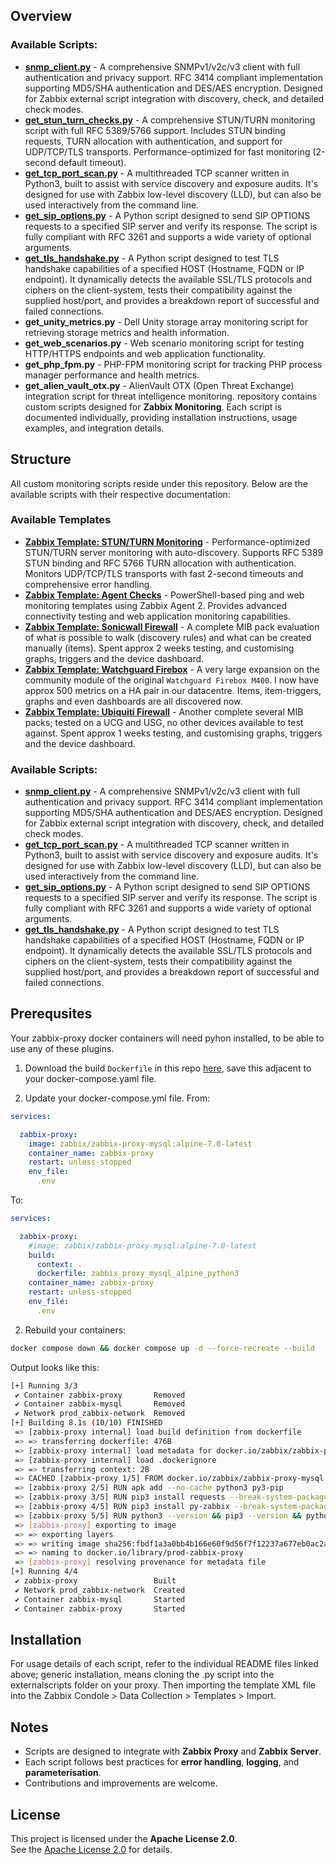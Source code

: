 ## Overview
### Available Scripts:
- **[snmp_client.py](README-SNMP-Client.md)** - A comprehensive SNMPv1/v2c/v3 client with full authentication and privacy support. RFC 3414 compliant implementation supporting MD5/SHA authentication and DES/AES encryption. Designed for Zabbix external script integration with discovery, check, and detailed check modes.
- **[get_stun_turn_checks.py](README-STUN-TURN-Checks.md)** - A comprehensive STUN/TURN monitoring script with full RFC 5389/5766 support. Includes STUN binding requests, TURN allocation with authentication, and support for UDP/TCP/TLS transports. Performance-optimized for fast monitoring (2-second default timeout).
- **[get_tcp_port_scan.py](README-TCP-Port-Scan.md)** - A multithreaded TCP scanner written in Python3, built to assist with service discovery and exposure audits. It's designed for use with Zabbix low-level discovery (LLD), but can also be used interactively from the command line.
- **[get_sip_options.py](README-SIP-Options.md)** - A Python script designed to send SIP OPTIONS requests to a specified SIP server and verify its response. The script is fully compliant with RFC 3261 and supports a wide variety of optional arguments.
- **[get_tls_handshake.py](README-TLS-Handshake.md)** - A Python script designed to test TLS handshake capabilities of a specified HOST (Hostname, FQDN or IP endpoint). It dynamically detects the available SSL/TLS protocols and ciphers on the client-system, tests their compatibility against the supplied host/port, and provides a breakdown report of successful and failed connections.
- **get_unity_metrics.py** - Dell Unity storage array monitoring script for retrieving storage metrics and health information.
- **get_web_scenarios.py** - Web scenario monitoring script for testing HTTP/HTTPS endpoints and web application functionality.
- **get_php_fpm.py** - PHP-FPM monitoring script for tracking PHP process manager performance and health metrics.
- **get_alien_vault_otx.py** - AlienVault OTX (Open Threat Exchange) integration script for threat intelligence monitoring. repository contains custom scripts designed for **Zabbix Monitoring**. Each script is documented individually, providing installation instructions, usage examples, and integration details.

## Structure
All custom monitoring scripts reside under this repository. Below are the available scripts with their respective documentation:

### Available Templates

- **[Zabbix Template: STUN/TURN Monitoring](README-STUN-TURN-Checks.md)** - Performance-optimized STUN/TURN server monitoring with auto-discovery. Supports RFC 5389 STUN binding and RFC 5766 TURN allocation with authentication. Monitors UDP/TCP/TLS transports with fast 2-second timeouts and comprehensive error handling.
- **[Zabbix Template: Agent Checks](README-Agent_Checks.md)** - PowerShell-based ping and web monitoring templates using Zabbix Agent 2. Provides advanced connectivity testing and web application monitoring capabilities.
- **[Zabbix Template: Sonicwall Firewall](README-Sonicwall_Firewall.md)** - A complete MIB pack evaluation of what is possible to walk (discovery rules) and what can be created manually (items). Spent approx 2 weeks testing, and customising graphs, triggers and the device dashboard.
- **[Zabbix Template: Watchguard Firebox](README-Watchguard_Firebox.md)** - A very large expansion on the community module of the original `Watchguard Firebox M400`. I now have approx 500 metrics on a HA pair in our datacentre. Items, item-triggers, graphs and even dashboards are all discovered now.
- **[Zabbix Template: Ubiquiti Firewall](README-Ubiquiti_Firewall.md)** - Another complete several MIB packs; tested on a UCG and USG, no other devices available to test against. Spent approx 1 weeks testing, and customising graphs, triggers and the device dashboard.

### Available Scripts:
- **[snmp_client.py](README-SNMP-Client.md)** - A comprehensive SNMPv1/v2c/v3 client with full authentication and privacy support. RFC 3414 compliant implementation supporting MD5/SHA authentication and DES/AES encryption. Designed for Zabbix external script integration with discovery, check, and detailed check modes.
- **[get_tcp_port_scan.py](README-TCP-Port-Scan.md)** - A multithreaded TCP scanner written in Python3, built to assist with service discovery and exposure audits. It's designed for use with Zabbix low-level discovery (LLD), but can also be used interactively from the command line. 
- **[get_sip_options.py](README-SIP-Options.md)** - A Python script designed to send SIP OPTIONS requests to a specified SIP server and verify its response. The script is fully compliant with RFC 3261 and supports a wide variety of optional arguments.
- **[get_tls_handshake.py](README-TLS-Handshake.md)** - A Python script designed to test TLS handshake capabilities of a specified HOST (Hostname, FQDN or IP endpoint). It dynamically detects the available SSL/TLS protocols and ciphers on the client-system, tests their compatibility against the supplied host/port, and provides a breakdown report of successful and failed connections.


## Prerequsites
Your zabbix-proxy docker containers will need pyhon installed, to be able to use any of these plugins.

1. Download the build `Dockerfile` in this repo [here](./dockerfile/zabbix_proxy_mysql_alpine_python3), save this adjacent to your docker-compose.yaml file.

2. Update your docker-compose.yml file.
From:
```yaml
services:

  zabbix-proxy:
    image: zabbix/zabbix-proxy-mysql:alpine-7.0-latest
    container_name: zabbix-proxy
    restart: unless-stopped
    env_file:
      .env
```

To:
```yaml
services:

  zabbix-proxy:
    #image: zabbix/zabbix-proxy-mysql:alpine-7.0-latest
    build:
      context: .
      dockerfile: zabbix_proxy_mysql_alpine_python3
    container_name: zabbix-proxy
    restart: unless-stopped
    env_file:
      .env
```
    
2. Rebuild your containers:
```bash
docker compose down && docker compose up -d --force-recreate --build
```
Output looks like this:
```bash
[+] Running 3/3
 ✔ Container zabbix-proxy       Removed                                                            2.5s 
 ✔ Container zabbix-mysql       Removed                                                            2.2s 
 ✔ Network prod_zabbix-network  Removed                                                            0.3s 
[+] Building 8.1s (10/10) FINISHED                                                       docker:default
 => [zabbix-proxy internal] load build definition from dockerfile                                  0.0s
 => => transferring dockerfile: 476B                                                               0.0s
 => [zabbix-proxy internal] load metadata for docker.io/zabbix/zabbix-proxy-mysql:alpine-7.0-late  0.0s
 => [zabbix-proxy internal] load .dockerignore                                                     0.0s
 => => transferring context: 2B                                                                    0.0s
 => CACHED [zabbix-proxy 1/5] FROM docker.io/zabbix/zabbix-proxy-mysql:alpine-7.0-latest           0.0s
 => [zabbix-proxy 2/5] RUN apk add --no-cache python3 py3-pip                                      2.5s
 => [zabbix-proxy 3/5] RUN pip3 install requests --break-system-packages                           2.8s 
 => [zabbix-proxy 4/5] RUN pip3 install py-zabbix --break-system-packages                          1.1s 
 => [zabbix-proxy 5/5] RUN python3 --version && pip3 --version && python3 -m pip show requests     1.0s 
 => [zabbix-proxy] exporting to image                                                              0.5s 
 => => exporting layers                                                                            0.5s 
 => => writing image sha256:fbdf1a3a0bb4b166e60f9d56f7f12237a677eb0ac2a0eaef72bb4c9548d772a1       0.0s 
 => => naming to docker.io/library/prod-zabbix-proxy                                               0.0s 
 => [zabbix-proxy] resolving provenance for metadata file                                          0.0s
[+] Running 4/4
 ✔ zabbix-proxy                 Built                                                              0.0s 
 ✔ Network prod_zabbix-network  Created                                                            0.1s 
 ✔ Container zabbix-mysql       Started                                                            0.4s 
 ✔ Container zabbix-proxy       Started                                                            0.6s 
```

## Installation
For usage details of each script, refer to the individual README files linked above; generic installation, means cloning the .py script into the externalscripts folder on your proxy. Then importing the template XML file into the Zabbix Condole > Data Collection > Templates > Import.

## Notes
- Scripts are designed to integrate with **Zabbix Proxy** and **Zabbix Server**.
- Each script follows best practices for **error handling**, **logging**, and **parameterisation**.
- Contributions and improvements are welcome.

## License
This project is licensed under the **Apache License 2.0**.  
See the [Apache License 2.0](https://www.apache.org/licenses/LICENSE-2.0) for details.